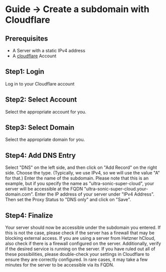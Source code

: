 # Guide -> Create a subdomain with Cloudflare

## Prerequisites
- A Server with a static IPv4 address
- A [cloudflare] Account
## Step1: Login
Log in to your Cloudflare account
## Step2: Select Account
Select the appropriate account for you.
## Step3: Select Domain
Select the appropriate domain for you.
## Step4: Add DNS Entry
Select "DNS" on the left side, and then click on "Add Record" on the right side. Choose the type. (Typically, we use IPv4, so we will use the value "A" for that.) Enter the name of the subdomain. Please note that this is an example, but if you specify the name as "ultra-sonic-super-cloud", your server will be accessible at the FQDN "ultra-sonic-super-cloud.your-domain.com". Enter the IP address of your server under "IPv4 Address". Then set the Proxy Status to "DNS only" and click on "Save".
## Step4: Finalize
Your server should now be accessible under the subdomain you entered. If this is not the case, please check if the server has a firewall that may be blocking external access. If you are using a server from Hetzner hCloud, also check if there is a firewall configured on the server. Additionally, verify if the desired service is running on the server. If you have ruled out all of these possibilities, please double-check your settings in Cloudflare to ensure they are correctly configured. In rare cases, it may take a few minutes for the server to be accessible via its FQDN.

[cloudflare]: https://dash.cloudflare.com/login